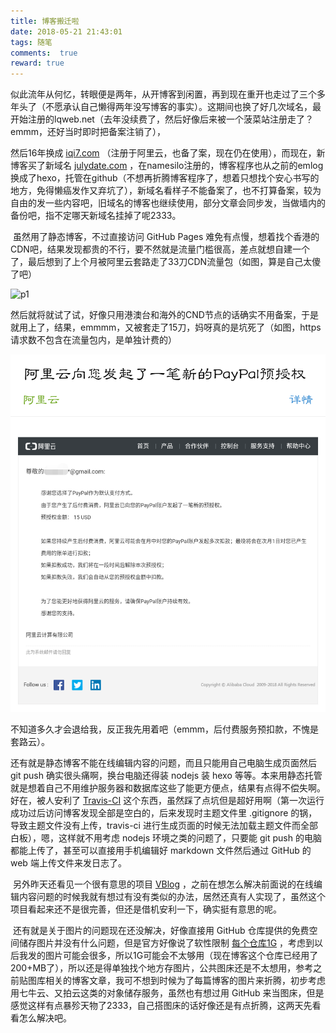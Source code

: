 ```yaml
---
title: 博客搬迁啦
date: 2018-05-21 21:43:01
tags: 随笔
comments:  true
reward: true
---
```

​        似此流年从何忆，转眼便是两年，从开博客到闲置，再到现在重开也走过了三个多年头了（不愿承认自己懒得两年没写博客的事实）。这期间也换了好几次域名，最开始注册的lqweb.net（去年没续费了，然后好像后来被一个菠菜站注册走了？emmm，还好当时即时把备案注销了），
<!-- more -->
然后16年换成 [iqi7.com](https://www.iqi7.com) （注册于阿里云，也备了案，现在仍在使用），而现在，新博客买了新域名 [julydate.com](https://www.julydate.com) ，在namesilo注册的，博客程序也从之前的emlog换成了hexo，托管在github（不想再折腾博客程序了，想着只想找个安心书写的地方，免得懒癌发作又弃坑了），新域名看样子不能备案了，也不打算备案，较为自由的发一些内容吧，旧域名的博客也继续使用，部分文章会同步发，当做墙内的备份吧，指不定哪天新域名挂掉了呢2333。

​        虽然用了静态博客，不过直接访问 GitHub Pages 难免有点慢，想着找个香港的CDN吧，结果发现都贵的不行，要不然就是流量门槛很高，差点就想自建一个了，最后想到了上个月被阿里云套路走了33刀CDN流量包（如图，算是自己太傻了吧）

![p1](/assets/img/aliyuncdn.jpg)

然后就将就试了试，好像只用港澳台和海外的CND节点的话确实不用备案，于是就用上了，结果，emmmm，又被套走了15刀，妈呀真的是坑死了（如图，https请求数不包含在流量包内，是单独计费的）

![p2](/assets/img/IMG_20180520_105844.png)

不知道多久才会退给我，反正我先用着吧（emmm，后付费服务预扣款，不愧是套路云）。

​        还有就是静态博客不能在线编辑内容的问题，而且只能用自己电脑生成页面然后 git push 确实很头痛啊，换台电脑还得装 nodejs 装 hexo 等等。本来用静态托管就是想着自己不用维护服务器和数据库这些了能更方便点，结果有点得不偿失啊。好在，被人安利了 [Travis-CI](https://juejin.im/post/5a1fa30c6fb9a045263b5d2a) 这个东西，虽然踩了点坑但是超好用啊（第一次运行成功过后访问博客发现全部是空白的，后来发现时主题文件里 .gitignore 的锅，导致主题文件没有上传，travis-ci 进行生成页面的时候无法加载主题文件而全部白板），嗯，这样就不用考虑 nodejs 环境之类的问题了，只要能 git push 的电脑都能上传了，甚至可以直接用手机编辑好 markdown 文件然后通过 GitHub 的 web 端上传文件来发日志了。

​        另外昨天还看见一个很有意思的项目 [VBlog](https://github.com/GitHub-Laziji/VBlog) ，之前在想怎么解决前面说的在线编辑内容问题的时候我就有想过有没有类似的办法，居然还真有人实现了，虽然这个项目看起来还不是很完善，但还是借机安利一下，确实挺有意思的呢。

​        还有就是关于图片的问题现在还没解决，好像直接用 GitHub 仓库提供的免费空间储存图片并没有什么问题，但是官方好像说了软性限制 [每个仓库1G](https://help.github.com/articles/what-is-my-disk-quota/) ，考虑到以后我发的图片可能会很多，所以1G可能会不太够用（现在博客这个仓库已经用了200+MB了），所以还是得单独找个地方存图片，公共图床还是不太想用，参考之前贴图库相关的博客文章，我可不想到时候为了每篇博客的图片来折腾，初步考虑用七牛云、又拍云这类的对象储存服务，虽然也有想过用 GitHub 来当图床，但是感觉这样有点暴殄天物了2333，自己搭图床的话好像还是有点折腾，这两天先看看怎么解决吧。